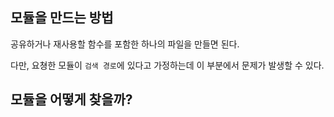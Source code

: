 ## 모듈을 만드는 방법

공유하거나 재사용할 함수를 포함한 하나의 파일을 만들면 된다.

다만, 요쳥한 모듈이 `검색 경로`에 있다고 가정하는데 이 부분에서 문제가 발생할 수 있다. 

## 모듈을 어떻게 찾을까? 
